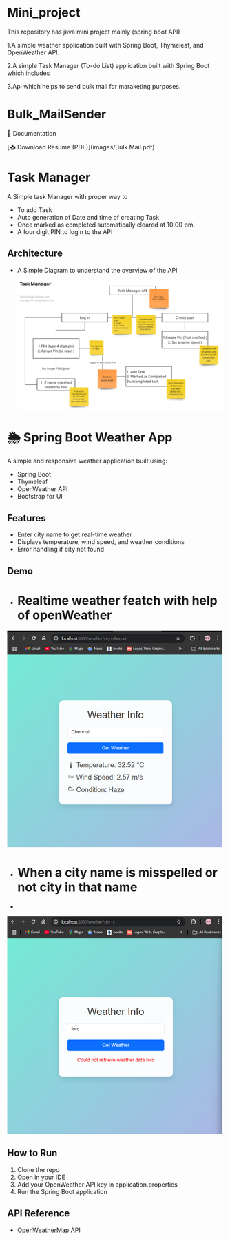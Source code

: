 # Mini_project
This repository has java mini project mainly (spring boot API)

1.A simple weather application built with Spring Boot, Thymeleaf, and OpenWeather API.

2.A simple Task Manager (To-do List)  application built with Spring Boot which includes 

3.Api which helps to send bulk mail for maraketing purposes.


# Bulk_MailSender

📄 Documentation

[📥 Download Resume (PDF)](images/Bulk Mail.pdf)
# Task Manager

A Simple task Manager with proper way to 
- To add Task
- Auto generation of Date and time of creating Task
- Once marked as completed automatically cleared at 10:00 pm.
- A four digit PIN to login to the API
  
## Architecture
- A Simple Diagram to understand the overview of the API

  <img src="./images/Screenshot 2025-04-17 185144.png" alt="screenshot1" width="500"/>

# 🌦 Spring Boot Weather App

A simple and responsive weather application built using:
- Spring Boot
- Thymeleaf
- OpenWeather API
- Bootstrap for UI

## Features
- Enter city name to get real-time weather
- Displays temperature, wind speed, and weather conditions
- Error handling if city not found

## Demo
- # Realtime weather featch with help of openWeather 

<img src="./images/Screenshot 2025-03-25 114442.png" alt="screenshot1" width="500"/>

- # When a city name is misspelled or not city in that name
- 
<img src="./images/Screenshot 2025-03-25 114601.png" alt="screenshot1" width="500"/>



## How to Run
1. Clone the repo
2. Open in your IDE
3. Add your OpenWeather API key in application.properties
4. Run the Spring Boot application

## API Reference
- [OpenWeatherMap API](https://openweathermap.org/api)

